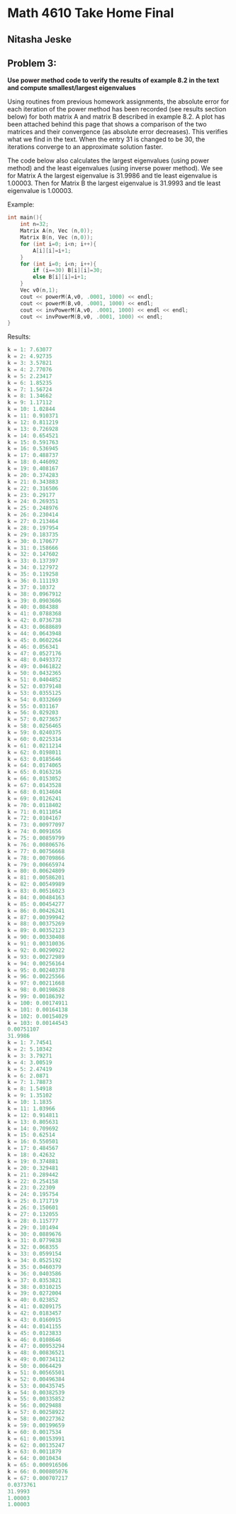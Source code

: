 # Math 4610 Take Home Final

## Nitasha Jeske

## Problem 3:

**Use power method code to verify the results of example 8.2 in the text and compute smallest/largest eigenvalues**

Using routines from previous homework assignments, the absolute error for each iteration of the power method has been recorded (see results section below) for both matrix A and matrix B described in example 8.2. A plot has been attached behind this page that shows a comparison of the two matrices and their convergence (as absolute error decreases). This verifies what we find in the text. When the entry 31 is changed to be 30, the iterations converge to an approximate solution faster. 

The code below also calculates the largest eigenvalues (using power method) and the least eigenvalues (using inverse power method). We see for Matrix A the largest eigenvalue is 31.9986 and tle least eigenvalue is 1.00003. Then for Matrix B the largest eigenvalue is 31.9993 and tle least eigenvalue is 1.00003.

Example:
```C++
int main(){
    int n=32;
    Matrix A(n, Vec (n,0));
    Matrix B(n, Vec (n,0));
    for (int i=0; i<n; i++){
        A[i][i]=i+1;
    }
    for (int i=0; i<n; i++){
        if (i==30) B[i][i]=30;
        else B[i][i]=i+1;
    }
    Vec v0(n,1);
    cout << powerM(A,v0, .0001, 1000) << endl;
    cout << powerM(B,v0, .0001, 1000) << endl;
    cout << invPowerM(A,v0, .0001, 1000) << endl << endl;
    cout << invPowerM(B,v0, .0001, 1000) << endl;
}
```

Results: 
```C++
k = 1: 7.63077
k = 2: 4.92735
k = 3: 3.57821
k = 4: 2.77076
k = 5: 2.23417
k = 6: 1.85235
k = 7: 1.56724
k = 8: 1.34662
k = 9: 1.17112
k = 10: 1.02844
k = 11: 0.910371
k = 12: 0.811219
k = 13: 0.726928
k = 14: 0.654521
k = 15: 0.591763
k = 16: 0.536945
k = 17: 0.488737
k = 18: 0.446092
k = 19: 0.408167
k = 20: 0.374283
k = 21: 0.343883
k = 22: 0.316506
k = 23: 0.29177
k = 24: 0.269351
k = 25: 0.248976
k = 26: 0.230414
k = 27: 0.213464
k = 28: 0.197954
k = 29: 0.183735
k = 30: 0.170677
k = 31: 0.158666
k = 32: 0.147602
k = 33: 0.137397
k = 34: 0.127972
k = 35: 0.119258
k = 36: 0.111193
k = 37: 0.10372
k = 38: 0.0967912
k = 39: 0.0903606
k = 40: 0.084388
k = 41: 0.0788368
k = 42: 0.0736738
k = 43: 0.0688689
k = 44: 0.0643948
k = 45: 0.0602264
k = 46: 0.056341
k = 47: 0.0527176
k = 48: 0.0493372
k = 49: 0.0461822
k = 50: 0.0432365
k = 51: 0.0404852
k = 52: 0.0379148
k = 53: 0.0355125
k = 54: 0.0332669
k = 55: 0.031167
k = 56: 0.029203
k = 57: 0.0273657
k = 58: 0.0256465
k = 59: 0.0240375
k = 60: 0.0225314
k = 61: 0.0211214
k = 62: 0.0198011
k = 63: 0.0185646
k = 64: 0.0174065
k = 65: 0.0163216
k = 66: 0.0153052
k = 67: 0.0143528
k = 68: 0.0134604
k = 69: 0.0126241
k = 70: 0.0118402
k = 71: 0.0111054
k = 72: 0.0104167
k = 73: 0.00977097
k = 74: 0.0091656
k = 75: 0.00859799
k = 76: 0.00806576
k = 77: 0.00756668
k = 78: 0.00709866
k = 79: 0.00665974
k = 80: 0.00624809
k = 81: 0.00586201
k = 82: 0.00549989
k = 83: 0.00516023
k = 84: 0.00484163
k = 85: 0.00454277
k = 86: 0.00426241
k = 87: 0.00399942
k = 88: 0.00375269
k = 89: 0.00352123
k = 90: 0.00330408
k = 91: 0.00310036
k = 92: 0.00290922
k = 93: 0.00272989
k = 94: 0.00256164
k = 95: 0.00240378
k = 96: 0.00225566
k = 97: 0.00211668
k = 98: 0.00198628
k = 99: 0.00186392
k = 100: 0.00174911
k = 101: 0.00164138
k = 102: 0.00154029
k = 103: 0.00144543
0.00751107
31.9986
k = 1: 7.74541
k = 2: 5.10342
k = 3: 3.79271
k = 4: 3.00519
k = 5: 2.47419
k = 6: 2.0871
k = 7: 1.78873
k = 8: 1.54918
k = 9: 1.35102
k = 10: 1.1835
k = 11: 1.03966
k = 12: 0.914811
k = 13: 0.805631
k = 14: 0.709692
k = 15: 0.62514
k = 16: 0.550501
k = 17: 0.484567
k = 18: 0.42632
k = 19: 0.374881
k = 20: 0.329481
k = 21: 0.289442
k = 22: 0.254158
k = 23: 0.22309
k = 24: 0.195754
k = 25: 0.171719
k = 26: 0.150601
k = 27: 0.132055
k = 28: 0.115777
k = 29: 0.101494
k = 30: 0.0889676
k = 31: 0.0779838
k = 32: 0.068355
k = 33: 0.0599154
k = 34: 0.0525192
k = 35: 0.0460379
k = 36: 0.0403586
k = 37: 0.0353821
k = 38: 0.0310215
k = 39: 0.0272004
k = 40: 0.023852
k = 41: 0.0209175
k = 42: 0.0183457
k = 43: 0.0160915
k = 44: 0.0141155
k = 45: 0.0123833
k = 46: 0.0108646
k = 47: 0.00953294
k = 48: 0.00836521
k = 49: 0.00734112
k = 50: 0.0064429
k = 51: 0.00565501
k = 52: 0.00496384
k = 53: 0.00435745
k = 54: 0.00382539
k = 55: 0.00335852
k = 56: 0.0029488
k = 57: 0.00258922
k = 58: 0.00227362
k = 59: 0.00199659
k = 60: 0.0017534
k = 61: 0.00153991
k = 62: 0.00135247
k = 63: 0.0011879
k = 64: 0.0010434
k = 65: 0.000916506
k = 66: 0.000805076
k = 67: 0.000707217
0.0373761
31.9993
1.00003
1.00003
```
